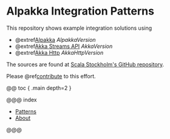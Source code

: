 # Alpakka Integration Patterns

This repository shows example integration solutions using

* @extref[Alpakka](alpakka-docs:index.html) $AlpakkaVersion$
* @extref[Akka Streams API](akka-docs:scala/stream/index.html) $AkkaVersion$
* @extref[Akka Http](akka-http-docs:scala.html) $AkkaHttpVersion$

The sources are found at [Scala Stockholm's GitHub repository](https://github.com/ScalaSthlm/alpakka-integration-patterns).

Please @ref[contribute](contributing.md) to this effort.

@@ toc { .main depth=2 }

@@@ index

* [Patterns](patterns.md)
* [About](about.md)

@@@
